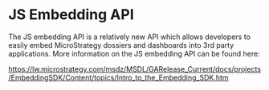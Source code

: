 # JS Embedding API

The JS embedding API is a relatively new API which allows developers to easily embed MicroStrategy dossiers and dashboards into 3rd party applications.
More information on the JS embedding API can be found here:

https://lw.microstrategy.com/msdz/MSDL/GARelease_Current/docs/projects/EmbeddingSDK/Content/topics/Intro_to_the_Embedding_SDK.htm
